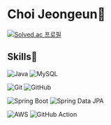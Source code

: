 # Choi Jeongeun🐘
[![Solved.ac
프로필](http://mazassumnida.wtf/api/mini/generate_badge?boj=cju4103)](https://solved.ac/cju4103)

## Skills🐾

![Java](https://img.shields.io/badge/Java-007396?style=for-the-badge&logo=java&logoColor=white)
![MySQL](https://img.shields.io/badge/MySQL-4479A1?style=for-the-badge&logo=mysql&logoColor=white)

![Git](https://img.shields.io/badge/Git-F05032?style=for-the-badge&logo=git&logoColor=white)
![GitHub](https://img.shields.io/badge/GitHub-181717?style=for-the-badge&logo=github&logoColor=white) 

![Spring Boot](https://img.shields.io/badge/Spring_Boot-6DB33F?style=for-the-badge&logo=spring-boot&logoColor=white)  ![Spring Data JPA](https://img.shields.io/badge/Spring_Data_JPA-6DB33F?style=for-the-badge&logo=spring-boot&logoColor=white)

![AWS](https://img.shields.io/badge/AWS-232F3E?style=for-the-badge&logo=amazon-aws&logoColor=white)  ![GitHub Action](https://img.shields.io/badge/GitHub_Actions-2088FF?style=for-the-badge&logo=github-actions&logoColor=white)
